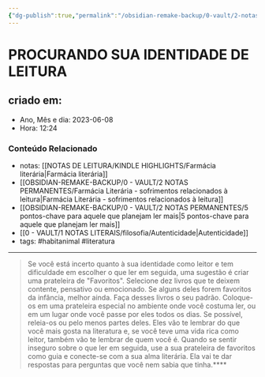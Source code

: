 ```yaml
---
{"dg-publish":true,"permalink":"/obsidian-remake-backup/0-vault/2-notas-permanentes/procurando-sua-identidade-de-leitura/","tags":["permanente","habitanimal","literatura"],"dgHomeLink":true,"dgShowLocalGraph":true,"dgShowFileTree":true,"dgEnableSearch":true,"noteIcon":""}
---
```


# PROCURANDO SUA IDENTIDADE DE LEITURA

## criado em: 
-  Ano, Mês e dia: 2023-06-08
- Hora: 12:24

### Conteúdo Relacionado
- notas: [[NOTAS DE LEITURA/KINDLE HIGHLIGHTS/Farmácia literária\|Farmácia literária]]
- [[OBSIDIAN-REMAKE-BACKUP/0 - VAULT/2 NOTAS PERMANENTES/Farmácia Literária - sofrimentos relacionados à leitura\|Farmácia Literária - sofrimentos relacionados à leitura]]
- [[OBSIDIAN-REMAKE-BACKUP/0 - VAULT/2 NOTAS PERMANENTES/5 pontos-chave para aquele que planejam ler mais\|5 pontos-chave para aquele que planejam ler mais]]
- [[0 - VAULT/1 NOTAS LITERAIS/filosofia/Autenticidade\|Autenticidade]]
- tags: #habitanimal #literatura 
---

> Se você está incerto quanto à sua identidade como leitor e tem dificuldade em escolher o que ler em seguida, uma sugestão é criar uma prateleira de "Favoritos". Selecione dez livros que te deixem contente, pensativo ou emocionado. Se alguns deles forem favoritos da infância, melhor ainda. Faça desses livros o seu padrão. Coloque-os em uma prateleira especial no ambiente onde você costuma ler, ou em um lugar onde você passe por eles todos os dias. Se possível, releia-os ou pelo menos partes deles. Eles vão te lembrar do que você mais gosta na literatura e, se você teve uma vida rica como leitor, também vão te lembrar de quem você é. Quando se sentir inseguro sobre o que ler em seguida, use a sua prateleira de favoritos como guia e conecte-se com a sua alma literária. Ela vai te dar respostas para perguntas que você nem sabia que tinha.****
